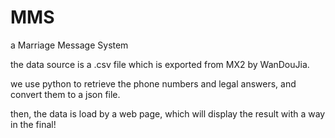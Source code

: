 MMS
===

a Marriage Message System

the data source is a .csv file which is exported from MX2 by WanDouJia.

we use python to retrieve the phone numbers and legal answers, and convert them to a json file.

then, the data is load by a web page, which will display the result with a way in the final!

